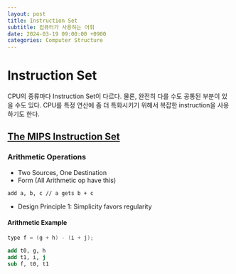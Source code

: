 ```yaml
---
layout: post
title: Instruction Set
subtitle: 컴퓨터가 사용하는 어휘
date: 2024-03-19 09:00:00 +0900
categories: Computer Structure
---
```

# Instruction Set

CPU의 종류마다 Instruction Set이 다르다. 물론, 완전히 다를 수도 공통된 부분이 있을 수도 있다. CPU를 특정 연산에 좀 더 특화시키기 위해서 복잡한 instruction을 사용하기도 한다.

## [The MIPS Instruction Set](www.mips.com)
### Arithmetic Operations
- Two Sources, One Destination
- Form (All Arithmetic op have this)
```
add a, b, c // a gets b + c
```
- Design Principle 1: Simplicity favors regularity
#### Arithmetic Example
```c
type f = (g + h) - (i + j);
```
```MIPS
add t0, g, h
add t1, i, j
sub f, t0, t1
```